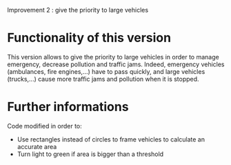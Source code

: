 Improvement 2 : give the priority to large vehicles 

# Functionality of this version
This version allows to give the priority to large vehicles in order to manage emergency, decrease pollution and traffic jams. Indeed, emergency vehicles (ambulances, fire engines,...) have to pass quickly, and large vehicles (trucks,...) cause more traffic jams and pollution when it is stopped. 


# Further informations
Code modified in order to:

- Use rectangles instead of circles to frame vehicles to calculate an accurate area
- Turn light to green if area is bigger than a threshold  

